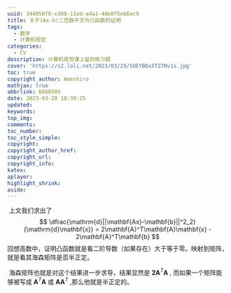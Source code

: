 ```yaml
---
uuid: 344050f0-cd88-11ed-a4a1-4de0f5eb6ac9
title: 关于(Ax-b)二范数平方为凸函数的证明
tags:
  - 数学
  - 计算机视觉
categories:
  - CV
description: 计算机视觉课上留的练习题
cover: 'https://s2.loli.net/2023/03/29/5OEYBDxXTZ7Nv1s.jpg'
toc: true
copyright_author: Ameshiro
mathjax: true
abbrlink: b560505
date: 2023-03-28 18:39:25
updated:
keywords:
top_img:
comments:
toc_number:
toc_style_simple:
copyright:
copyright_author_href:
copyright_url:
copyright_info:
katex:
aplayer:
highlight_shrink:
aside:
---
```


​	上文我们求出了
$$
\dfrac{\mathrm{d}||\mathbf{Ax}-\mathbf{b}||^2_2}{\mathrm{d}\mathbf{x}} = 2\mathbf{A}^T\mathbf{A}\mathbf{x} - 2\mathbf{A}^T\mathbf{b}
$$
​	回想高数中，证明凸函数就是看二阶导数（如果存在）大于等于零。映射到矩阵，就是看其海森矩阵是否半正定。

​	海森矩阵也就是对这个结果进一步求导，结果显然是 $\mathbf{2A}^T\mathbf{A}$ , 而如果一个矩阵能够被写成  $\mathbf{A}^T\mathbf{A}$ 或  $\mathbf{A}\mathbf{A}^T$ ,那么他就是半正定的。


